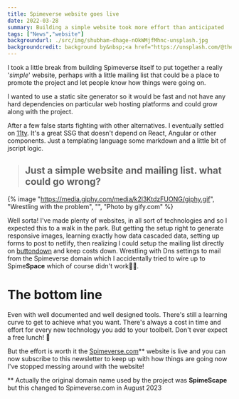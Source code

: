```yaml
---
title: Spimeverse website goes live
date: 2022-03-28
summary: Building a simple website took more effort than anticipated
tags: ["News","website"]
backgroundurl: ./src/img/shubham-dhage-nOkWMjfMhnc-unsplash.jpg
backgroundcredit: background by&nbsp;<a href="https://unsplash.com/@theshubhamdhage?utm_source=unsplash&utm_medium=referral&utm_content=creditCopyText">Shubham Dhage</a>&nbsp;on&nbsp;<a href="https://unsplash.com/@theshubhamdhage?utm_source=unsplash&utm_medium=referral&utm_content=creditCopyText">Unsplash</a>
---
```

I took a little break from building Spimeverse itself to put together a really '*simple*' website, perhaps with a little mailing list that could be a place to promote the project and let people know how things were going on.

I wanted to use a static site generator so it would be fast and not have any hard dependencies on particular web hosting platforms and could grow along with the project.

After a few false starts fighting with other alternatives.  I eventually settled on [11ty](https://www.11ty.dev/). It's a great SSG that doesn't depend on React, Angular or other components. Just a templating language some markdown and a little bit of jscript logic.

> ## Just a simple website and mailing list. what could go wrong?

{% image "https://media.giphy.com/media/k2l3KtdzFUONG/giphy.gif", "Wrestling with the problem", "", "Photo by gify.com" %}


Well sorta! I've made plenty of websites, in all sort of technologies and so I expected this to a walk in the park. But getting the setup right to generate responsive images, learning exactly how data cascaded data, setting up forms to post to netlify, then realizing I could setup the mailing list directly on [buttondown](https://buttondown.email/) and keep costs down. Wrestling with Dns settings to mail from the Spimeverse domain which I accidentally tried to wire up to Spime**Space** which of course didn't work🤦‍♂️.

# The bottom line 
Even with well documented and well designed tools. There's still a learning curve to get to achieve what you want. There's always a cost in time and effort for every new technology you add to your toolbelt. Don't ever expect a free lunch! 🍕

But the effort is worth it the [Spimeverse.com](https://Spimeverse.com)** website is live and you can now subscribe to this newsletter to keep up with how things are going now I've stopped messing around with the website!

** Actually the original domain name used by the project was **SpimeScape** but this changed to Spimeverse.com in August 2023